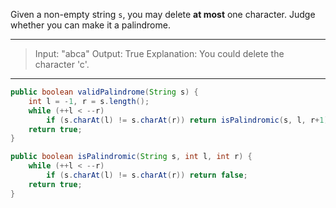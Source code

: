Given a non-empty string `s`, you may delete **at most** one character. Judge whether you can make it a palindrome.

---

> Input: "abca"
> Output: True
> Explanation: You could delete the character 'c'.

---



```java
public boolean validPalindrome(String s) {
    int l = -1, r = s.length();
    while (++l < --r) 
        if (s.charAt(l) != s.charAt(r)) return isPalindromic(s, l, r+1) || isPalindromic(s, l-1, r);
    return true;
}

public boolean isPalindromic(String s, int l, int r) {
    while (++l < --r) 
        if (s.charAt(l) != s.charAt(r)) return false;
    return true;
}
```

